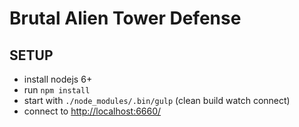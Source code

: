 # Brutal Alien Tower Defense

## SETUP

* install nodejs 6+
* run `npm install`
* start with `./node_modules/.bin/gulp` (clean build watch connect)
* connect to <http://localhost:6660/>
